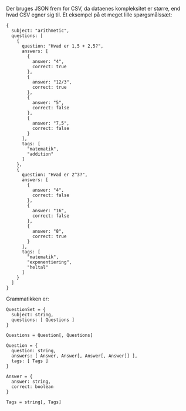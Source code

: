 Der bruges JSON frem for CSV, da dataenes kompleksitet er større, end hvad CSV egner sig til.
Et eksempel på et meget lille spørgsmålssæt:

    {
      subject: "arithmetic",
      questions: [
        {
          question: "Hvad er 1,5 + 2,5?",
          answers: [
            {
              answer: "4",
              correct: true
            },
            {
              answer: "12/3",
              correct: true
            },
            {
              answer: "5",
              correct: false
            },
            {
              answer: "7,5",
              correct: false
            }
          ],
          tags: [
            "matematik",
            "addition"
          ]
        },
        {
          question: "Hvad er 2^3?",
          answers: [
            {
              answer: "4",
              correct: false
            },
            {
              answer: "16",
              correct: false
            },
            {
              answer: "8",
              correct: true
            }
          ],
          tags: [
            "matematik",
            "exponentiering",
            "heltal"
          ]
        }
      ]
    }

Grammatikken er:

    QuestionSet = {
      subject: string,
      questions: [ Questions ]
    }

    Questions = Question[, Questions]

    Question = {
      question: string,
      answers: [ Answer, Answer[, Answer[, Answer]] ],
      tags: [ Tags ]
    }

    Answer = {
      answer: string,
      correct: boolean
    }

    Tags = string[, Tags]

